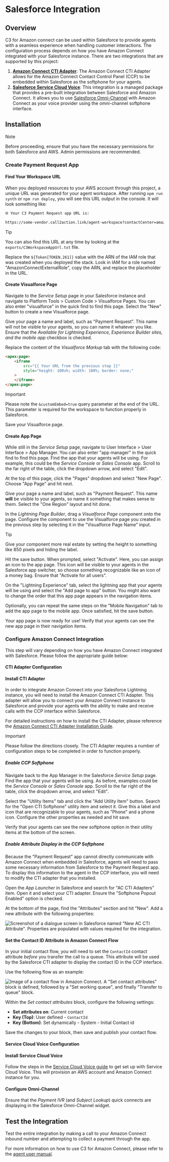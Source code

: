 # Salesforce Integration

## Overview

C3 for Amazon connect can be used within Salesforce to provide agents with a seamless experience when handling customer interactions. The configuration process depends on how you have Amazon Connect integrated with your Salesforce instance. There are two integrations that are supported by this project:

1. **[Amazon Connect CTI Adapter](https://appexchange.salesforce.com/appxListingDetail?listingId=a0N3A00000EJH4yUAH)**: The Amazon Connect CTI Adapter allows for the Amazon Connect Contact Control Panel (CCP) to be embedded within Salesforce as the softphone for your agents.
2. **[Salesforce Service Cloud Voice](https://aws.amazon.com/partners/amazon-connect-and-salesforce/)**: This integration is a managed package that provides a pre-built integration between Salesforce and Amazon Connect. It allows you to use [Salesforce Omni-Channel](https://www.salesforce.com/service/digital-customer-engagement-platform/) with Amazon Connect as your voice provider using the omni-channel softphone interface.

## Installation

> [!NOTE]
> Before proceeding, ensure that you have the necessary permissions for both Salesforce and AWS. Admin permissions are recommended.

### Create Payment Request App

#### Find Your Workspace URL

When you deployed resources to your AWS account through this project, a unique URL was generated for your agent workspace. After running `npm run synth` or `npm run deploy`, you will see this URL output in the console. It will look something like:

```bash
🌐 Your C3 Payment Request app URL is:

https://some-vendor.call2action.link/agent-workspace?contactCenter=amazon&instanceId=some-guid&region=some-region&externalRoleArn=${Token[TOKEN.261]}&subjectLookup=required-editable&customEmbed=true
```

> [!TIP]
> You can also find this URL at any time by looking at the `exports/C3WorkspaceAppUrl.txt` file.

Replace the `${Token[TOKEN.261]}` value with the ARN of the IAM role that was created when you deployed the stack. Look in IAM for a role named "AmazonConnectExternalRole", copy the ARN, and replace the placeholder in the URL.

#### Create Visualforce Page

Navigate to the _Service Setup_ page in your Salesforce instance and navigate to Platform Tools > Custom Code > Visualforce Pages. You can also enter "visualforce" in the quick find to find this page. Select the "New" button to create a new Visualforce page.

Give your page a name and label, such as "Payment Request". This name will not be visible to your agents, so you can name it whatever you like. Ensure that the _Available for Lightning Experience, Experience Builder sites, and the mobile app_ checkbox is checked.

Replace the content of the _Visualforce Markup_ tab with the following code:

```html
<apex:page>
	<iframe
		src="{{ Your URL from the previous step }}"
		style="height: 100vh; width: 100%; border: none;"
	>
	</iframe>
</apex:page>
```

> [!IMPORTANT]
> Please note the `&customEmbed=true` query parameter at the end of the URL. This parameter is required for the workspace to function properly in Salesforce.

Save your Visualforce page.

#### Create App Page

While still in the _Service Setup_ page, navigate to User Interface > User Interface > App Manager. You can also enter "app manager" in the quick find to find this page. Find the app that your agents will be using. For example, this could be the _Service Console_ or _Sales Console_ app. Scroll to the far right of the table, click the dropdown arrow, and select "Edit".

At the top of this page, click the "Pages" dropdown and select "New Page". Choose "App Page" and hit next.

Give your page a name and label, such as "Payment Request". This name **will** be visible to your agents, so name it something that makes sense to them. Select the "One Region" layout and hit done.

In the _Lightning Page Builder_, drag a _Visualforce Page_ component onto the page. Configure the component to use the Visualforce page you created in the previous step by selecting it in the "Visualforce Page Name" input.

> [!TIP]
> Give your component more real estate by setting the height to something like 850 pixels and hiding the label.

Hit the save button. When prompted, select "Activate". Here, you can assign an icon to the app page. This icon will be visible to your agents in the Salesforce app switcher, so choose something recognizable like an icon of a money bag. Ensure that "Activate for all users".

On the "Lightning Experience" tab, select the lightning app that your agents will be using and select the "Add page to app" button. You might also want to change the order that this app page appears in the navigation items.

Optionally, you can repeat the same steps on the "Mobile Navigation" tab to add the app page to the mobile app. Once satisfied, hit the save button.

Your app page is now ready for use! Verify that your agents can see the new app page in their navigation items.

### Configure Amazon Connect Integration

This step will vary depending on how you have Amazon Connect integrated with Salesforce. Please follow the appropriate guide below:

#### CTI Adapter Configuration

#### Install CTI Adapter

In order to integrate Amazon Connect into your Salesforce Lightning instance, you will need to install the Amazon Connect CTI Adapter. This adapter will allow you to connect your Amazon Connect instance to Salesforce and provide your agents with the ability to make and receive calls with the CCP interface within Salesforce.

For detailed instructions on how to install the CTI Adapter, please reference the [Amazon Connect CTI Adapter Installation Guide](https://amazon-connect.github.io/amazon-connect-salesforce-cti/docs/lightning/installation/01-installation).

> [!IMPORTANT]
> Please follow the directions closely. The CTI Adapter requires a number of configuration steps to be completed in order to function properly.

##### Enable CCP Softphone

Navigate back to the App Manager in the Salesforce _Service Setup_ page. Find the app that your agents will be using. As before, examples could be the _Service Console_ or _Sales Console_ app. Scroll to the far right of the table, click the dropdown arrow, and select "Edit".

Select the "Utility Items" tab and click the "Add Utility Item" button. Search for the "Open CTI Softphone" utility item and select it. Give this a label and icon that are recognizable to your agents, such as "Phone" and a phone icon. Configure the other properties as needed and hit save.

Verify that your agents can see the new softphone option in their utility items at the bottom of the screen.

##### Enable Attribute Display in the CCP Softphone

Because the "Payment Request" app cannot directly communicate with Amazon Connect when embedded in Salesforce, agents will need to pass some necessary information from Salesforce to the Payment Request app. To display this information to the agent in the CCP interface, you will need to modify the CTI adapter that you installed.

Open the _App Launcher_ in Salesforce and search for "AC CTI Adapters" item. Open it and select your CTI adapter. Ensure the "Softphone Popout Enabled" option is checked.

At the bottom of the page, find the "Attributes" section and hit "New". Add a new attribute with the following properties:

![Screenshot of a dialogue screen in Salesforce named "New AC CTI Attribute". Properties are populated with values required for the integration.](../images/salesforce-new-attribute.png 'Contact ID CTI Attribute')

#### Set the Contact ID Attribute in Amazon Connect Flow

In your initial contact flow, you will need to set the `ContactId` contact attribute _before_ you transfer the call to a queue. This attribute will be used by the Salesforce CTI adapter to display the contact ID in the CCP interface.

Use the following flow as an example:

![Image of a contact flow in Amazon Connect. A "Set contact attributes" block is defined, followed by a "Set working queue", and finally "Transfer to queue" block.](../images/initial-contact-flow.png 'Sample initial contact flow')

Within the _Set contact attributes_ block, configure the following settings:

- **Set attributes on**: Current contact
- **Key (Top)**: User defined - `ContactId`
- **Key (Bottom)**: Set dynamically - System - Initial Contact id

Save the changes to your block, then save and publish your contact flow.

#### Service Cloud Voice Configuration

#### Install Service Cloud Voice

Follow the steps in the [Service Cloud Voice guide](https://help.salesforce.com/s/articleView?id=sf.voice_setup_enable.htm&type=5) to get set up with Service Cloud Voice. This will provision an AWS account and Amazon Connect instance for you.

#### Configure Omni-Channel

Ensure that the _Payment IVR_ (and _Subject Lookup_) quick connects are displaying in the Salesforce Omni-Channel widget.

## Test the Integration

Test the entire integration by making a call to your Amazon Connect inbound number and attempting to collect a payment through the app.

For more information on how to use C3 for Amazon Connect, please refer to the [agent user manual](https://stonly.com/guide/en/c3-for-amazon-connect-4aD1PSTbrN/Steps/3598750).
